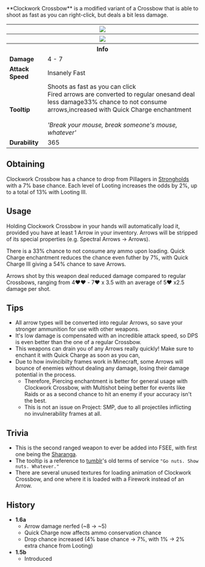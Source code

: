 <div class="result foka-infobox-grid" markdown>
<div markdown class="foka-infobox-text">
**Clockwork Crossbow** is a modified variant of a Crossbow that is able to shoot as fast as you can right-click, but deals a bit less damage.
</div>
<div class="foka-infobox-table">
  <table id="foka-infobox--item">
	<tr>
		<th colspan="2" class="foka-infobox--top-image"><img src="../../assets/items/clockwork_crossbow.png"></th>
	</tr>
    <tr>
		<th colspan="2" class="foka-infobox--top-image"><img src="../../assets/items/clockwork_crossbow_arrow.png"></th>
	</tr>
	<tr>
		<th colspan="2">Info</th>
	</tr>
	<tr>
		<td><b>Damage</b></td>
		<td>4 - 7</td>
	</tr>
	<tr>
		<td><b>Attack Speed</b></td>
		<td>Insanely Fast</td>
	</tr>
	<tr>
		<td><b>Tooltip</b></td>
		<td>Shoots as fast as you can click<br>Fired arrows are converted to regular onesand deal less damage33% chance to not consume arrows,increased with Quick Charge enchantment<br><br><i>'Break your mouse, break someone's mouse, whatever'</i></td>
	</tr>
	<tr>
		<td><b>Durability</b></td>
		<td>365</td>
	</tr>
</table>
</div>
</div>

## Obtaining
Clockwork Crossbow has a chance to drop from Pillagers in [Strongholds](../structures/stronghold.md) with a 7% base chance. Each level of Looting increases the odds by 2%, up to a total of 13% with Looting III.

## Usage
Holding Clockwork Crossbow in your hands will automatically load it, provided you have at least 1 Arrow in your inventory. Arrows will be stripped of its special properties (e.g. Spectral Arrows -> Arrows). 

There is a 33% chance to not consume any ammo upon loading. Quick Charge enchantment reduces the chance even futher by 7%, with Quick Charge III giving a 54% chance to save Arrows.

Arrows shot by this weapon deal reduced damage compared to regular Crossbows, ranging from 4:heart::heart: - 7:heart: x 3.5 with an average of 5:heart: x2.5 damage per shot.

## Tips
- All arrow types will be converted into regular Arrows, so save your stronger ammunition for use with other weapons.
- It's low damage is compensated with an incredible attack speed, so DPS is even better than the one of a regular Crossbow.
- This weapons can drain you of any Arrows really quickly! Make sure to enchant it with Quick Charge as soon as you can,
- Due to how invincibilty frames work in Minecraft, some Arrows will bounce of enemies without dealing any damage, losing their damage potential in the process.
    - Therefore, Piercing enchantment is better for general usage with Clockwork Crossbow, with Multishot being better for events like Raids or as a second chance to hit an enemy if your accuracy isn't the best.
    - This is not an issue on Project: SMP, due to all projectiles inflicting no invulnerability frames at all.

## Trivia
- This is the second ranged weapon to ever be added into FSEE, with first one being the [Sharanga](sharanga.md).
- The tooltip is a reference to [tumblr](https://en.wikipedia.org/wiki/en:tumblr )'s old terms of service `"Go nuts. Show nuts. Whatever."`
- There are several unused textures for loading animation of Clockwork Crossbow, and one where it is loaded with a Firework instead of an Arrow.

## History
- **1.6a**
    - Arrow damage nerfed (~8 -> ~5)
    - Quick Charge now affects ammo conservation chance
    - Drop chance increased (4% base chance -> 7%, with 1% -> 2% extra chance from Looting)
- **1.5b**
    - Introduced
